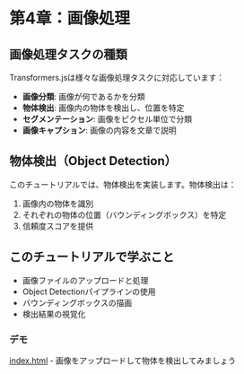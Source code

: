 # 第4章：画像処理

## 画像処理タスクの種類

Transformers.jsは様々な画像処理タスクに対応しています：

- **画像分類**: 画像が何であるかを分類
- **物体検出**: 画像内の物体を検出し、位置を特定
- **セグメンテーション**: 画像をピクセル単位で分類
- **画像キャプション**: 画像の内容を文章で説明

## 物体検出（Object Detection）

このチュートリアルでは、物体検出を実装します。物体検出は：
1. 画像内の物体を識別
2. それぞれの物体の位置（バウンディングボックス）を特定
3. 信頼度スコアを提供

## このチュートリアルで学ぶこと

- 画像ファイルのアップロードと処理
- Object Detectionパイプラインの使用
- バウンディングボックスの描画
- 検出結果の視覚化

### デモ
[index.html](./index.html) - 画像をアップロードして物体を検出してみましょう
